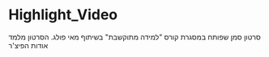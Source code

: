 # Highlight_Video
סרטון סמן שפותח במסגרת קורס "למידה מתוקשבת" בשיתוף מאי פולג. הסרטון מלמד אודות הפיצ'ר 
